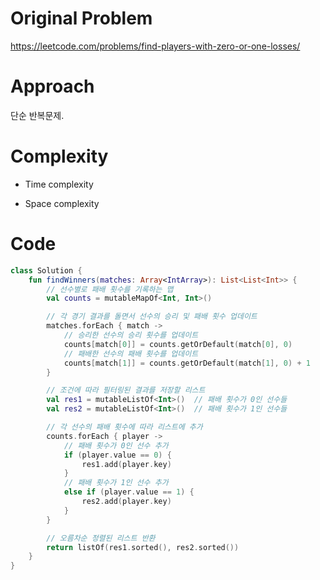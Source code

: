 # Original Problem

https://leetcode.com/problems/find-players-with-zero-or-one-losses/

# Approach

단순 반복문제.

# Complexity

- Time complexity

- Space complexity

# Code

```kotlin
class Solution {
    fun findWinners(matches: Array<IntArray>): List<List<Int>> {
        // 선수별로 패배 횟수를 기록하는 맵
        val counts = mutableMapOf<Int, Int>()

        // 각 경기 결과를 돌면서 선수의 승리 및 패배 횟수 업데이트
        matches.forEach { match ->
            // 승리한 선수의 승리 횟수를 업데이트
            counts[match[0]] = counts.getOrDefault(match[0], 0)
            // 패배한 선수의 패배 횟수를 업데이트
            counts[match[1]] = counts.getOrDefault(match[1], 0) + 1
        }

        // 조건에 따라 필터링된 결과를 저장할 리스트
        val res1 = mutableListOf<Int>()  // 패배 횟수가 0인 선수들
        val res2 = mutableListOf<Int>()  // 패배 횟수가 1인 선수들

        // 각 선수의 패배 횟수에 따라 리스트에 추가
        counts.forEach { player ->
            // 패배 횟수가 0인 선수 추가
            if (player.value == 0) {
                res1.add(player.key)
            } 
            // 패배 횟수가 1인 선수 추가
            else if (player.value == 1) {
                res2.add(player.key)
            }
        }

        // 오름차순 정렬된 리스트 반환
        return listOf(res1.sorted(), res2.sorted())
    }
}
```

